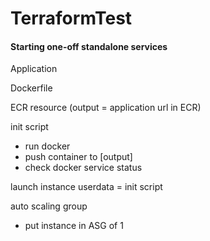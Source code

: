 # TerraformTest 

#### Starting one-off standalone services 

Application 

Dockerfile 

ECR resource 
(output = application url in ECR)  

init script 
- run docker 
- push container to [output] 
- check docker service status 

launch instance 
userdata = init script 

auto scaling group 
- put instance in ASG of 1 


